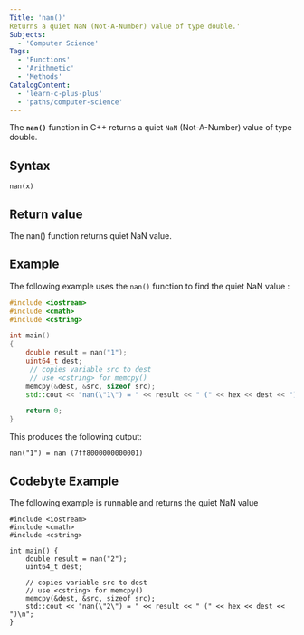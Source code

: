 ```yaml
---
Title: 'nan()'
Returns a quiet NaN (Not-A-Number) value of type double.'
Subjects:
  - 'Computer Science'
Tags:
  - 'Functions'
  - 'Arithmetic'
  - 'Methods'
CatalogContent:
  - 'learn-c-plus-plus'
  - 'paths/computer-science'
---
```


The **`nan()`** function in C++ returns a quiet `NaN` (Not-A-Number) value of type double.

## Syntax

```pseudo
nan(x)
```

## Return value

The nan() function returns quiet NaN value.

## Example

The following example uses the `nan()` function to find the quiet NaN value :

```cpp
#include <iostream>
#include <cmath>
#include <cstring>

int main()
{
    double result = nan("1");
    uint64_t dest;
     // copies variable src to dest
     // use <cstring> for memcpy()
    memcpy(&dest, &src, sizeof src);
    std::cout << "nan(\"1\") = " << result << " (" << hex << dest << ")\n";

    return 0;
}
```

This produces the following output:

```shell
nan("1") = nan (7ff8000000000001)
```

## Codebyte Example

The following example is runnable and returns the quiet NaN value

```codebyte/cpp
#include <iostream>
#include <cmath>
#include <cstring>

int main() {
    double result = nan("2");
    uint64_t dest;
    
    // copies variable src to dest
    // use <cstring> for memcpy()
    memcpy(&dest, &src, sizeof src);
    std::cout << "nan(\"2\") = " << result << " (" << hex << dest << ")\n";
}
```